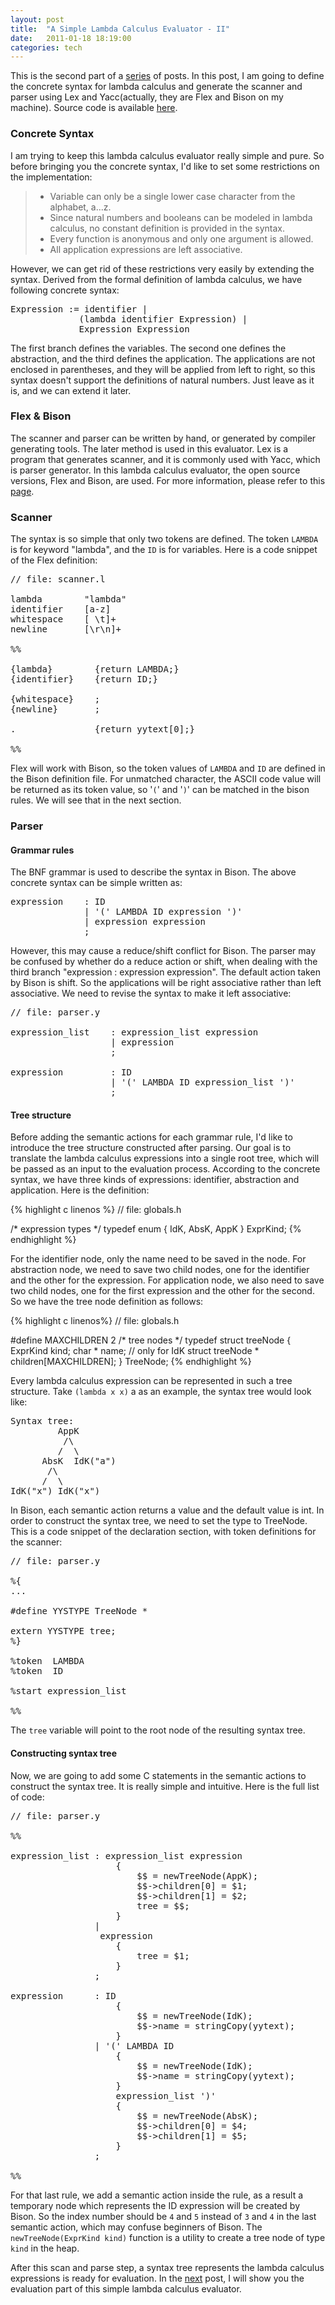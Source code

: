 ```yaml
---
layout: post
title:  "A Simple Lambda Calculus Evaluator - II"
date:   2011-01-18 18:19:00
categories: tech
---
```


This is the second part of a [series](/tech/2011/01/17/A-Simple-Lambda-Calculus-Evaluator-I.html) of posts. In this post, I am going to define the concrete syntax for lambda calculus and generate the scanner and parser using Lex and Yacc(actually, they are Flex and Bison on my machine). Source code is available [here](https://github.com/magic003/lambda_calculus_evaluator).

### Concrete Syntax

I am trying to keep this lambda calculus evaluator really simple and pure. So before bringing you the concrete syntax, I'd like to set some restrictions on the implementation:

> * Variable can only be a single lower case character from the alphabet, a...z.
> * Since natural numbers and booleans can be modeled in lambda calculus, no constant definition is provided in the syntax.
> * Every function is anonymous and only one argument is allowed.
> * All application expressions are left associative.

However, we can get rid of these restrictions very easily by extending the syntax. Derived from the formal definition of lambda calculus, we have following concrete syntax:

<pre class="console">
Expression := identifier |
             (lambda identifier Expression) |
             Expression Expression
</pre>

The first branch defines the variables. The second one defines the abstraction, and the third defines the application. The applications are not enclosed in parentheses, and they will be applied from left to right, so this syntax doesn't support the definitions of natural numbers. Just leave as it is, and we can extend it later.

### Flex & Bison

The scanner and parser can be written by hand, or generated by compiler generating tools. The later method is used in this evaluator. Lex is a program that generates scanner, and it is commonly used with Yacc, which is parser generator. In this lambda calculus evaluator, the open source versions, Flex and Bison, are used. For more information, please refer to this [page](http://dinosaur.compilertools.net/).

### Scanner

The syntax is so simple that only two tokens are defined. The token `LAMBDA` is for keyword "lambda", and the `ID` is for variables. Here is a code snippet of the Flex definition:

<pre class="console">
// file: scanner.l

lambda        "lambda"
identifier    [a-z]
whitespace    [ \t]+
newline       [\r\n]+

%%

{lambda}        {return LAMBDA;}
{identifier}    {return ID;}

{whitespace}    ;
{newline}       ;

.               {return yytext[0];}

%% 
</pre>

Flex will work with Bison, so the token values of `LAMBDA` and `ID` are defined in the Bison definition file. For unmatched character, the ASCII code value will be returned as its token value, so '`(`' and '`)`' can be matched in the bison rules. We will see that in the next section.

### Parser

#### Grammar rules

The BNF grammar is used to describe the syntax in Bison. The above concrete syntax can be simple written as:

<pre class="console">
expression    : ID
              | '(' LAMBDA ID expression ')'
              | expression expression
              ;
</pre>

However, this may cause a reduce/shift conflict for Bison. The parser may be confused by whether do a reduce action or shift, when dealing with the third branch "expression : expression expression". The default action taken by Bison is shift. So the applications will be right associative rather than left associative. We need to revise the syntax to make it left associative:

<pre class="console">
// file: parser.y

expression_list    : expression_list expression
                   | expression
                   ;

expression         : ID
                   | '(' LAMBDA ID expression_list ')'
                   ;
</pre>

#### Tree structure

Before adding the semantic actions for each grammar rule, I'd like to introduce the tree structure constructed after parsing. Our goal is to translate the lambda calculus expressions into a single root tree, which will be passed as an input to the evaluation process. According to the concrete syntax, we have three kinds of expressions: identifier, abstraction and application. Here is the definition:

{% highlight c linenos %}
// file: globals.h

/* expression types */
typedef enum { IdK, AbsK, AppK } ExprKind;
{% endhighlight %}

For the identifier node, only the name need to be saved in the node. For abstraction node, we need to save two child nodes, one for the identifier and the other for the expression. For application node, we also need to save two child nodes, one for the first expression and the other for the second. So we have the tree node definition as follows:

{% highlight c linenos%}
// file: globals.h

#define MAXCHILDREN 2
/* tree nodes */
typedef struct treeNode {
    ExprKind kind;
    char * name;    // only for IdK
    struct treeNode * children[MAXCHILDREN];
} TreeNode;
{% endhighlight %}

Every lambda calculus expression can be represented in such a tree structure. Take `(lambda x x)` a as an example, the syntax tree would look like:

<pre class="console">
Syntax tree:
         AppK
          /\
         /  \
      AbsK  IdK("a")
       /\
      /  \
IdK("x") IdK("x")
</pre>

In Bison, each semantic action returns a value and the default value is int. In order to construct the syntax tree, we need to set the type to TreeNode. This is a code snippet of the declaration section, with token definitions for the scanner:

<pre class="console">
// file: parser.y

%{
...

#define YYSTYPE TreeNode *

extern YYSTYPE tree;
%}

%token  LAMBDA
%token  ID

%start expression_list

%%
</pre>

The `tree` variable will point to the root node of the resulting syntax tree.

#### Constructing syntax tree

Now, we are going to add some C statements in the semantic actions to construct the syntax tree. It is really simple and intuitive. Here is the full list of code:

<pre class="console">
// file: parser.y

%%

expression_list : expression_list expression
                    {
                        $$ = newTreeNode(AppK);
                        $$->children[0] = $1;
                        $$->children[1] = $2;
                        tree = $$;
                    }
                |
                 expression
                    {
                        tree = $1;
                    }
                ;

expression      : ID    
                    {
                        $$ = newTreeNode(IdK);
                        $$->name = stringCopy(yytext);
                    }
                | '(' LAMBDA ID 
                    {
                        $$ = newTreeNode(IdK);
                        $$->name = stringCopy(yytext);
                    } 
                    expression_list ')'
                    {
                        $$ = newTreeNode(AbsK);
                        $$->children[0] = $4;
                        $$->children[1] = $5;
                    }
                ;

%%
</pre>

For that last rule, we add a semantic action inside the rule, as a result a temporary node which represents the ID expression will be created by Bison. So the index number should be `4` and `5` instead of `3` and `4` in the last semantic action, which may confuse beginners of Bison. The `newTreeNode(ExprKind kind)` function is a utility to create a tree node of type `kind` in the heap.

After this scan and parse step, a syntax tree represents the lambda calculus expressions is ready for evaluation. In the [next](/tech/2011/01/19/A-Simple-Lambda-Calculus-Evaluator-III.html) post, I will show you the evaluation part of this simple lambda calculus evaluator.
